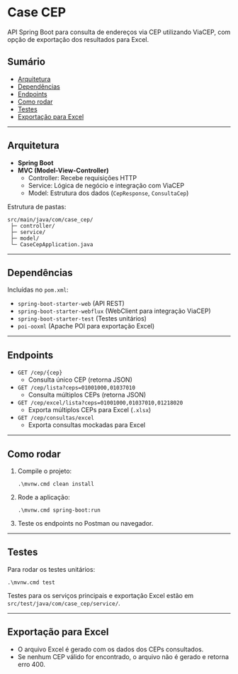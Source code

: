 # Case CEP

API Spring Boot para consulta de endereços via CEP utilizando ViaCEP, com opção de exportação dos resultados para Excel.

## Sumário
- [Arquitetura](#arquitetura)
- [Dependências](#dependências)
- [Endpoints](#endpoints)
- [Como rodar](#como-rodar)
- [Testes](#testes)
- [Exportação para Excel](#exportação-para-excel)

---

## Arquitetura
- **Spring Boot**
- **MVC (Model-View-Controller)**
  - Controller: Recebe requisições HTTP
  - Service: Lógica de negócio e integração com ViaCEP
  - Model: Estrutura dos dados (`CepResponse`, `ConsultaCep`)

Estrutura de pastas:
```
src/main/java/com/case_cep/
 ├─ controller/
 ├─ service/
 ├─ model/
 └─ CaseCepApplication.java
```

---

## Dependências

Incluídas no `pom.xml`:
- `spring-boot-starter-web` (API REST)
- `spring-boot-starter-webflux` (WebClient para integração ViaCEP)
- `spring-boot-starter-test` (Testes unitários)
- `poi-ooxml` (Apache POI para exportação Excel)

---

## Endpoints

- `GET /cep/{cep}`
  - Consulta único CEP (retorna JSON)
- `GET /cep/lista?ceps=01001000,01037010`
  - Consulta múltiplos CEPs (retorna JSON)
- `GET /cep/excel/lista?ceps=01001000,01037010,01218020`
  - Exporta múltiplos CEPs para Excel (`.xlsx`)
- `GET /cep/consultas/excel`
  - Exporta consultas mockadas para Excel

---

## Como rodar

1. Compile o projeto:
   ```
   .\mvnw.cmd clean install
   ```
2. Rode a aplicação:
   ```
   .\mvnw.cmd spring-boot:run
   ```
3. Teste os endpoints no Postman ou navegador.

---

## Testes

Para rodar os testes unitários:
```
.\mvnw.cmd test
```
Testes para os serviços principais e exportação Excel estão em `src/test/java/com/case_cep/service/`.

---

## Exportação para Excel

- O arquivo Excel é gerado com os dados dos CEPs consultados.
- Se nenhum CEP válido for encontrado, o arquivo não é gerado e retorna erro 400.

